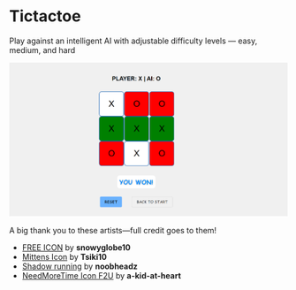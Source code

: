 # Tictactoe
Play against an intelligent AI with adjustable difficulty levels — easy, medium, and hard

![Image](images/Image.png)

A big thank you to these artists—full credit goes to them!

- [FREE ICON](https://www.deviantart.com/snowyglobe10/art/FREE-ICON-328004137) by **snowyglobe10**
- [Mittens Icon](https://www.deviantart.com/tsiki10/art/Mittens-Icon-301624130) by **Tsiki10**
- [Shadow running](https://www.deviantart.com/noobheadz/art/Shadow-running-388868485) by **noobheadz**
- [NeedMoreTime Icon F2U](https://www.deviantart.com/a-kid-at-heart/art/NeedMoreTime-Icon-F2U-724196326) by **a-kid-at-heart**
